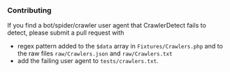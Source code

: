 ### Contributing
If you find a bot/spider/crawler user agent that CrawlerDetect fails to detect, please submit a pull request with 
- regex pattern added to the `$data` array in `Fixtures/Crawlers.php` and to the raw files `raw/Crawlers.json` and `raw/Crawlers.txt`
- add the failing user agent to `tests/crawlers.txt`.
